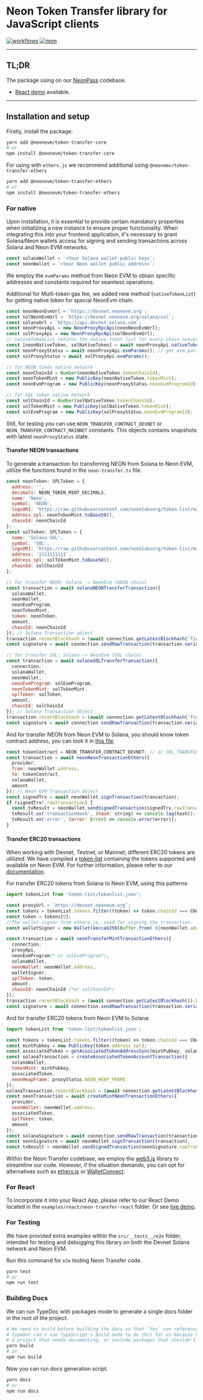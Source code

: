 # Neon Token Transfer library for JavaScript clients

[![workflows](https://github.com/neonlabsorg/neon-client-transfer/actions/workflows/test.yml/badge.svg?branch=master)](https://github.com/neonlabsorg/neon-client-transfer/actions)
[![npm](https://img.shields.io/npm/v/@neonevm/token-transfer.svg)](https://www.npmjs.com/package/@neonevm/token-transfer)

---

## TL;DR

The package using on our [NeonPass](https://neonpass.live/) codebase.
- [React demo](https://codesandbox.io/s/neon-transfer-demo-z93nlj) available.

---

## Installation and setup

Firstly, install the package:

```sh
yarn add @neonevm/token-transfer-core
# or
npm install @neonevm/token-transfer-core
```

For using with `ethers.js` we recommend additional using `@neonemv/token-transfer-ethers`

```sh
yarn add @neonevm/token-transfer-ethers
# or
npm install @neonevm/token-transfer-ethers
```

### For native

Upon installation, it is essential to provide certain mandatory properties when initializing a new instance to ensure proper functionality. When integrating this into your frontend application, it's necessary to grant Solana/Neon wallets access for signing and sending transactions across Solana and Neon EVM networks.

```javascript
const solanaWallet = `<Your Solana wallet public key>`;
const neonWallet = `<Your Neon wallet public address>`;
```

We employ the `evmParams` method from Neon EVM to obtain specific addresses and constants required for seamless operations.

Additional for Multi-token gas fee, we added new method (`nativeTokenList`) for getting native token for special NeonEvm chain. 

```javascript
const neonNeonEvmUrl = `https://devnet.neonevm.org`;
const solNeonEvmUrl = `https://devnet.neonevm.org/solana/sol`;
const solanaUrl = `https://api.devnet.solana.com`;
const neonProxyApi = new NeonProxyRpcApi(neonNeonEvmUrl);
const solProxyApi = new NeonProxyRpcApi(solNeonEvmUrl);
// nativeTokenList returns the native token list for every chain network, first will be NEON, second SOL
const [neonNativeToken, solNativeToken] = await neonProxyApi.nativeTokenList(); // get native tokens for chain networks
const neonProxyStatus = await neonProxyApi.evmParams(); // get evm params config
const solProxyStatus = await solProxyApi.evmParams();

// for NEON token native network
const neonChainId = Number(neonNativeToken.tokenChainId);
const neonTokenMint = new PublicKey(neonNativeToken.tokenMint);
const neonEvmProgram = new PublicKey(neonProxyStatus.neonEvmProgramId);

// for SOL token native network
const solChainId = Number(solNativeToken.tokenChainId);
const solTokenMint = new PublicKey(solNativeToken.tokenMint);
const solEvmProgram = new PublicKey(solProxyStatus.neonEvmProgramId);
```

Still, for testing you can use `NEON_TRANSFER_CONTRACT_DEVNET` or `NEON_TRANSFER_CONTRACT_MAINNET` constants. This objects contains snapshots with latest `neonProxyStatus` state. 

#### Transfer NEON transactions

To generate a transaction for transferring NEON from Solana to Neon EVM, utilize the functions found in the `neon-transfer.ts` file.

```javascript
const neonToken: SPLToken = {
  address: '',
  decimals: NEON_TOKEN_MINT_DECIMALS,
  name: 'Neon',
  symbol: 'NEON',
  logoURI: 'https://raw.githubusercontent.com/neonlabsorg/token-list/main/neon_token_md.png',
  address_spl: neonTokenMint.toBase58(),
  chainId: neonChainId
};
const solToken: SPLToken = {
  name: 'Solana SOL',
  symbol: 'SOL',
  logoURI: 'https://raw.githubusercontent.com/neonlabsorg/token-list/master/assets/solana-sol-logo.svg',
  address: '1111111111',
  address_spl: solTokenMint.toBase58(),
  chainId: solChainId
};

// for transfer NEON: Solana -> NeonEvm (NEON chain)
const transaction = await solanaNEONTransferTransaction({ 
  solanaWallet, 
  neonWallet, 
  neonEvmProgram, 
  neonTokenMint,
  token: neonToken, 
  amount,
  chainId: neonChainId 
}); // Solana Transaction object
transaction.recentBlockhash = (await connection.getLatestBlockhash('finalized')).blockhash; // Network blockhash
const signature = await connection.sendRawTransaction(transaction.serialize()); // method for sign and send transaction to network

// for transfer SOL: Solana -> NeonEvm (SOL chain)
const transaction = await solanaSOLTransferTransaction({
  connection,
  solanaWallet, 
  neonWallet,
  neonEvmProgram: solEvmProgram,
  neonTokenMint: solTokenMint,
  splToken: solToken, 
  amount,
  chainId: solChainId 
}); // Solana Transaction object
transaction.recentBlockhash = (await connection.getLatestBlockhash('finalized')).blockhash; // Network blockhash
const signature = await connection.sendRawTransaction(transaction.serialize()); // method for sign and send transaction to network
```

And for transfer NEON from Neon EVM to Solana, you should know token contract address, you can look it in [this file](https://github.com/neonlabsorg/neon-client-transfer/blob/master/src/data/constants.ts).

```javascript
const tokenContract = NEON_TRANSFER_CONTRACT_DEVNET; // or SOL_TRANSFER_CONTRACT_DEVNET
const transaction = await neonNeonTransactionEthers({ 
  provider, 
  from: neonWallet.address, 
  to: tokenContract, 
  solanaWallet, 
  amount 
}); // Neon EVM Transaction object
const signedTrx = await neonWallet.signTransaction(transaction);
if (signedTrx?.rawTransaction) {
  const txResult = neonWallet.sendSignedTransaction(signedTrx.rawTransaction);
  txResult.on('transactionHash', (hash: string) => console.log(hash));
  txResult.on('error', (error: Error) => console.error(error));
}
```

#### Transfer ERC20 transactions

When working with Devnet, Testnet, or Mainnet, different ERC20 tokens are utilized. We have compiled a [token-list](https://github.com/neonlabsorg/token-list) containing the tokens supported and available on Neon EVM. For further information, please refer to our [documentation](https://docs.neonfoundation.io/docs/tokens/token_list).

For transfer ERC20 tokens from Solana to Neon EVM, using this patterns:

```javascript
import tokenList from 'token-list/tokenlist.json';

const proxyUrl = `https://devnet.neonevm.org`;
const tokens = tokenList.tokens.filter((token) => token.chainId === CHAIN_ID);
const token = tokens[0];
//The wallet signer from ethers.js, used for signing the transaction.
const walletSigner = new Wallet(keccak256(Buffer.from(`${neonWallet.address.slice(2)}${solanaWallet.publicKey.toBase58()}`, 'utf-8')), new JsonRpcProvider(proxyUrl));

const transaction = await neonTransferMintTransactionEthers({ 
  connection, 
  proxyApi, 
  neonEvmProgram/* or solEvmProgram*/, 
  solanaWallet,
  neonWallet: neonWallet.address,
  walletSigner,
  splToken: token, 
  amount,
  chainId: neonChainId /*or solChainId*/ 
});
transaction.recentBlockhash = (await connection.getLatestBlockhash()).blockhash;
const signature = await connection.sendRawTransaction(transaction.serialize());
```

And for transfer ERC20 tokens from Neon EVM to Solana:

```javascript
import tokenList from 'token-list/tokenlist.json';

const tokens = tokenList.tokens.filter((token) => token.chainId === CHAIN_ID);
const mintPubkey = new PublicKey(token.address_spl);
const associatedToken = getAssociatedTokenAddressSync(mintPubkey, solanaWallet);
const solanaTransaction = createAssociatedTokenAccountTransaction({ 
  solanaWallet,
  tokenMint: mintPubkey, 
  associatedToken,
  neonHeapFrame: proxyStatus.NEON_HEAP_FRAME 
});
solanaTransaction.recentBlockhash = (await connection.getLatestBlockhash()).blockhash;
const neonTransaction = await createMintNeonTransactionEthers({ 
  provider,
  neonWallet: neonWallet.address, 
  associatedToken,
  splToken: token, 
  amount
});
const solanaSignature = await connection.sendRawTransaction(transaction.serialize());
const neonSignature = await neonWallet.signTransaction(transaction);
const txResult = neonWallet.sendSignedTransaction(neonSignature.rawTransaction);
```

Within the Neon Transfer codebase, we employ the [web3.js](https://web3js.readthedocs.io/en/v1.10.0/) library to streamline our code. However, if the situation demands, you can opt for alternatives such as [ethers.js](https://docs.ethers.org/v6/) or [WalletConnect](https://walletconnect.com/).

### For React

To incorporate it into your React App, please refer to our React Demo located in the `examples/react/neon-transfer-react` folder. Or see [live demo](https://codesandbox.io/s/neon-transfer-demo-z93nlj).

### For Testing

We have provided extra examples within the `src/__tests__/e2e` folder, intended for testing and debugging this library on both the Devnet Solana network and Neon EVM.

Run this command for `e2e` testing Neon Transfer code.

```sh
yarn test
# or
npm run test
```

### Building Docs

We can run TypeDoc with packages mode to generate a single docs folder in the root of the project.

```sh
# We need to build before building the docs so that `foo` can reference types from `bar`
# TypeDoc can't use TypeScript's build mode to do this for us because build mode may skip
# a project that needs documenting, or include packages that shouldn't be included in the docs
yarn build
# or
npm run build
```

Now you can run docs generation script.

```sh
yarn docs
# or
npm run docs
```
